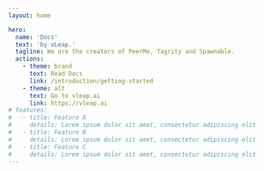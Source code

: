 ```yaml
---
layout: home

hero:
  name: 'Docs'
  text: 'by vLeap.'
  tagline: We are the creators of PeerMe, Tagrity and Spawnable.
  actions:
    - theme: brand
      text: Read Docs
      link: /introduction/getting-started
    - theme: alt
      text: Go to vleap.ai
      link: https://vleap.ai
# features:
#   - title: Feature A
#     details: Lorem ipsum dolor sit amet, consectetur adipiscing elit
#   - title: Feature B
#     details: Lorem ipsum dolor sit amet, consectetur adipiscing elit
#   - title: Feature C
#     details: Lorem ipsum dolor sit amet, consectetur adipiscing elit
---
```

